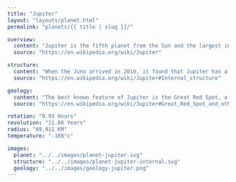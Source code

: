 ```yaml
---
title: "Jupiter"
layout: "layouts/planet.html"
permalink: "planets/{{ title | slug }}/"

overview:
  content: "Jupiter is the fifth planet from the Sun and the largest in the Solar System. It is a gas giant with a mass two and a half times that of all the other planets in the Solar System combined, but less than one-thousandth the mass of the Sun"
  source: "https://en.wikipedia.org/wiki/Jupiter"

structure:
  content: "When the Juno arrived in 2016, it found that Jupiter has a very diffuse core that mixes into its mantle. A possible cause is an impact from a planet of about ten Earth masses a few million years after Jupiter's formation, which would have disrupted an originally solid Jovian core"
  source: "https://en.wikipedia.org/wiki/Jupiter#Internal_structure"

geology:
  content: "The best known feature of Jupiter is the Great Red Spot, a persistent anticyclonic storm located 22° south of the equator. It is known to have existed since at least 1831, and possibly since 1665"
  source: "https://en.wikipedia.org/wiki/Jupiter#Great_Red_Spot_and_other_vortices"

rotation: "9.93 Hours"
revolution: "11.86 Years"
radius: "69,911 KM"
temperature: "-108°c"

images:
  planet: "../../images/planet-jupiter.svg"
  structure: "../../images/planet-jupiter-internal.svg"
  geology: "../../images/geology-jupiter.png"
---
```

